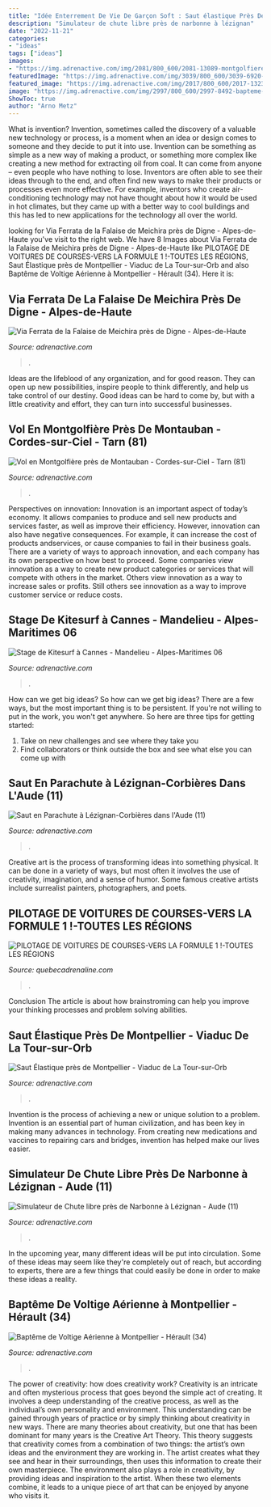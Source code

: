 ```yaml
---
title: "Idée Enterrement De Vie De Garçon Soft : Saut élastique Près De Montpellier"
description: "Simulateur de chute libre près de narbonne à lézignan"
date: "2022-11-21"
categories:
- "ideas"
tags: ["ideas"]
images:
- "https://img.adrenactive.com/img/2081/800_600/2081-13089-montgolfiere-albi-800.jpg"
featuredImage: "https://img.adrenactive.com/img/3039/800_600/3039-6920-Saut-elastique-800.jpg"
featured_image: "https://img.adrenactive.com/img/2017/800_600/2017-13235-simulateur-chute-libre-parachute-toulouse-labege-800.jpg"
image: "https://img.adrenactive.com/img/2997/800_600/2997-8492-bapteme-air-avion-voltige-aeroport-montpellier-mediterranee-800.jpg"
ShowToc: true
author: "Arno Metz"
---
```



What is invention?
Invention, sometimes called the discovery of a valuable new technology or process, is a moment when an idea or design comes to someone and they decide to put it into use. Invention can be something as simple as a new way of making a product, or something more complex like creating a new method for extracting oil from coal. It can come from anyone – even people who have nothing to lose. Inventors are often able to see their ideas through to the end, and often find new ways to make their products or processes even more effective. For example, inventors who create air-conditioning technology may not have thought about how it would be used in hot climates, but they came up with a better way to cool buildings and this has led to new applications for the technology all over the world.

	

		
looking for Via Ferrata de la Falaise de Meichira près de Digne - Alpes-de-Haute you've visit to the right web. We have 8 Images about Via Ferrata de la Falaise de Meichira près de Digne - Alpes-de-Haute like PILOTAGE DE VOITURES DE COURSES-VERS LA FORMULE 1 !-TOUTES LES RÉGIONS, Saut Élastique près de Montpellier - Viaduc de La Tour-sur-Orb and also Baptême de Voltige Aérienne à Montpellier - Hérault (34). Here it is:
		
    
## Via Ferrata De La Falaise De Meichira Près De Digne - Alpes-de-Haute

<img loading=lazy src="https://img.adrenactive.com/img/55/800_600/55-7487-escalade-via-ferrata-800.jpg" onerror="this.onerror=null;this.src='https://tse3.mm.bing.net/th?id=OIP.jIGETZXS-BgxMs9O6G9ldQHaFj&amp;pid=15.1';" alt="Via Ferrata de la Falaise de Meichira près de Digne - Alpes-de-Haute">

_Source: adrenactive.com_

>. 

	

Ideas are the lifeblood of any organization, and for good reason. They can open up new possibilities, inspire people to think differently, and help us take control of our destiny. Good ideas can be hard to come by, but with a little creativity and effort, they can turn into successful businesses.

    
## Vol En Montgolfière Près De Montauban - Cordes-sur-Ciel - Tarn (81)

<img loading=lazy src="https://img.adrenactive.com/img/2081/800_600/2081-13089-montgolfiere-albi-800.jpg" onerror="this.onerror=null;this.src='https://tse4.mm.bing.net/th?id=OIP.k74LDVjQdwZEJK61XlBGyQHaFj&amp;pid=15.1';" alt="Vol en Montgolfière près de Montauban - Cordes-sur-Ciel - Tarn (81)">

_Source: adrenactive.com_

>. 

	

Perspectives on innovation:
Innovation is an important aspect of today’s economy. It allows companies to produce and sell new products and services faster, as well as improve their efficiency. However, innovation can also have negative consequences. For example, it can increase the cost of products andservices, or cause companies to fail in their business goals. There are a variety of ways to approach innovation, and each company has its own perspective on how best to proceed. Some companies view innovation as a way to create new product categories or services that will compete with others in the market. Others view innovation as a way to increase sales or profits. Still others see innovation as a way to improve customer service or reduce costs.

    
## Stage De Kitesurf à Cannes - Mandelieu - Alpes-Maritimes 06

<img loading=lazy src="https://img.adrenactive.com/img/303/400_300/303-2439-Kitesurf-400.jpg?w=200%25" onerror="this.onerror=null;this.src='https://tse4.mm.bing.net/th?id=OIP.qmUPfm4-N0hbEfn-vka3rAHaFj&amp;pid=15.1';" alt="Stage de Kitesurf à Cannes - Mandelieu - Alpes-Maritimes 06">

_Source: adrenactive.com_

>. 

	

How can we get big ideas?
So how can we get big ideas? There are a few ways, but the most important thing is to be persistent. If you're not willing to put in the work, you won't get anywhere. So here are three tips for getting started: 
1. Take on new challenges and see where they take you 
2. Find collaborators or think outside the box and see what else you can come up with 

    
## Saut En Parachute à Lézignan-Corbières Dans L&#039;Aude (11)

<img loading=lazy src="https://img.adrenactive.com/img/45/800_600/45-9446-saut-en-parachute-aerodome-lezignan-corbieres-800.jpg" onerror="this.onerror=null;this.src='https://tse2.mm.bing.net/th?id=OIP.7UhorR-BpY0IWd2m2SptWwHaFj&amp;pid=15.1';" alt="Saut en Parachute à Lézignan-Corbières dans l&#039;Aude (11)">

_Source: adrenactive.com_

>. 

	

Creative art is the process of transforming ideas into something physical. It can be done in a variety of ways, but most often it involves the use of creativity, imagination, and a sense of humor. Some famous creative artists include surrealist painters, photographers, and poets.

    
## PILOTAGE DE VOITURES DE COURSES-VERS LA FORMULE 1 !-TOUTES LES RÉGIONS

<img loading=lazy src="https://images.oceanwebsolutions.ca/dir/entities/0003425/01_lg.jpg" onerror="this.onerror=null;this.src='https://tse4.mm.bing.net/th?id=OIP.LNyEfUp3z0iP_d95Xfx0kAHaDt&amp;pid=15.1';" alt="PILOTAGE DE VOITURES DE COURSES-VERS LA FORMULE 1 !-TOUTES LES RÉGIONS">

_Source: quebecadrenaline.com_

>. 

	

Conclusion
The article is about how brainstroming can help you improve your thinking processes and problem solving abilities.

    
## Saut Élastique Près De Montpellier - Viaduc De La Tour-sur-Orb

<img loading=lazy src="https://img.adrenactive.com/img/3039/800_600/3039-6920-Saut-elastique-800.jpg" onerror="this.onerror=null;this.src='https://tse2.mm.bing.net/th?id=OIP.Wzcrqnx8nkZqLGfDIhBasgHaFj&amp;pid=15.1';" alt="Saut Élastique près de Montpellier - Viaduc de La Tour-sur-Orb">

_Source: adrenactive.com_

>. 

	

Invention is the process of achieving a new or unique solution to a problem. Invention is an essential part of human civilization, and has been key in making many advances in technology. From creating new medications and vaccines to repairing cars and bridges, invention has helped make our lives easier.

    
## Simulateur De Chute Libre Près De Narbonne à Lézignan - Aude (11)

<img loading=lazy src="https://img.adrenactive.com/img/2017/800_600/2017-13235-simulateur-chute-libre-parachute-toulouse-labege-800.jpg" onerror="this.onerror=null;this.src='https://tse1.mm.bing.net/th?id=OIP.NmTSu99UyWFWFrO7qozLPgHaFj&amp;pid=15.1';" alt="Simulateur de Chute libre près de Narbonne à Lézignan - Aude (11)">

_Source: adrenactive.com_

>. 

	

In the upcoming year, many different ideas will be put into circulation. Some of these ideas may seem like they're completely out of reach, but according to experts, there are a few things that could easily be done in order to make these ideas a reality.

    
## Baptême De Voltige Aérienne à Montpellier - Hérault (34)

<img loading=lazy src="https://img.adrenactive.com/img/2997/800_600/2997-8492-bapteme-air-avion-voltige-aeroport-montpellier-mediterranee-800.jpg" onerror="this.onerror=null;this.src='https://tse3.mm.bing.net/th?id=OIP.cdK_AytcX2Wt93kUILHk_AHaFj&amp;pid=15.1';" alt="Baptême de Voltige Aérienne à Montpellier - Hérault (34)">

_Source: adrenactive.com_

>. 

	

The power of creativity: how does creativity work?
Creativity is an intricate and often mysterious process that goes beyond the simple act of creating. It involves a deep understanding of the creative process, as well as the individual’s own personality and environment. This understanding can be gained through years of practice or by simply thinking about creativity in new ways.
There are many theories about creativity, but one that has been dominant for many years is the Creative Art Theory. This theory suggests that creativity comes from a combination of two things: the artist’s own ideas and the environment they are working in. The artist creates what they see and hear in their surroundings, then uses this information to create their own masterpiece. The environment also plays a role in creativity, by providing ideas and inspiration to the artist. When these two elements combine, it leads to a unique piece of art that can be enjoyed by anyone who visits it.

